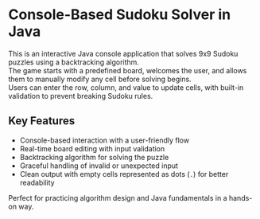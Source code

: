 # Console-Based Sudoku Solver in Java

This is an interactive Java console application that solves 9x9 Sudoku puzzles using a backtracking algorithm.  
The game starts with a predefined board, welcomes the user, and allows them to manually modify any cell before solving begins.  
Users can enter the row, column, and value to update cells, with built-in validation to prevent breaking Sudoku rules.

## Key Features

- Console-based interaction with a user-friendly flow  
- Real-time board editing with input validation  
- Backtracking algorithm for solving the puzzle  
- Graceful handling of invalid or unexpected input  
- Clean output with empty cells represented as dots (`.`) for better readability  

Perfect for practicing algorithm design and Java fundamentals in a hands-on way.
